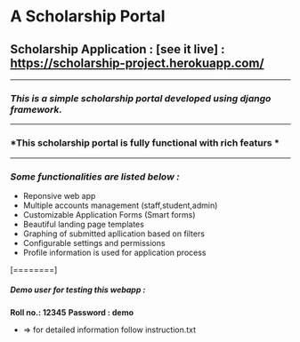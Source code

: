 # A Scholarship Portal 





## Scholarship Application : [see it live] : https://scholarship-project.herokuapp.com/

------------


### *This is a simple scholarship portal developed using django framework.*

------------


### *This scholarship portal is fully functional with rich featurs *

------------



### *Some functionalities  are listed below :*
- Reponsive web app 
- Multiple accounts management (staff,student,admin)
- Customizable Application Forms (Smart forms)
- Beautiful landing page templates
- Graphing of submitted apllication based on filters 
- Configurable settings and permissions
- Profile information is used for application process 




[========]


#####  Demo user for testing this webapp :
**Roll no.: 12345**
**Password : demo**


- => for detailed information follow instruction.txt 
